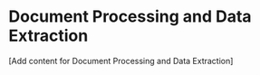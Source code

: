 # Document Processing and Data Extraction

[Add content for Document Processing and Data Extraction]
